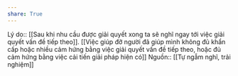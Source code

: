 ```yaml
---
share: True
---
```

Lý do:: [[Sau khi nhu cầu được giải quyết xong ta sẽ nghĩ ngay tới việc giải quyết vấn đề tiếp theo]]. [[Việc giúp đỡ người đã giúp mình không đủ khẩn cấp hoặc nhiều cảm hứng bằng việc giải quyết vấn đề tiếp theo, hoặc đủ cảm hứng bằng việc cải tiến giải pháp hiện có]]
Nguồn:: [[Tự ngẫm nghĩ, trải nghiệm]]